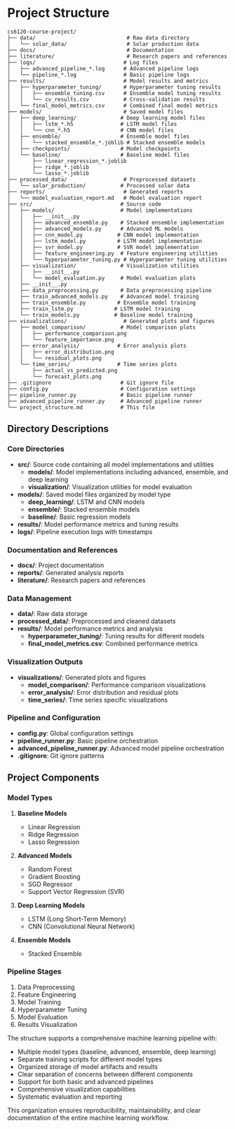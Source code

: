 # Project Structure

```
cs6120-course-project/
├── data/                             # Raw data directory
│   └── solar_data/                   # Solar production data
├── docs/                             # Documentation
├── literature/                       # Research papers and references
├── logs/                            # Log files
│   ├── advanced_pipeline_*.log      # Advanced pipeline logs
│   └── pipeline_*.log               # Basic pipeline logs
├── results/                         # Model results and metrics
│   ├── hyperparameter_tuning/       # Hyperparameter tuning results
│   │   ├── ensemble_tuning.csv      # Ensemble model tuning results
│   │   └── cv_results.csv           # Cross-validation results
│   └── final_model_metrics.csv      # Combined final model metrics
├── models/                          # Saved model files
│   ├── deep_learning/              # Deep learning model files
│   │   ├── lstm_*.h5               # LSTM model files
│   │   └── cnn_*.h5                # CNN model files
│   ├── ensemble/                   # Ensemble model files
│   │   └── stacked_ensemble_*.joblib # Stacked ensemble models
│   ├── checkpoints/                # Model checkpoints
│   └── baseline/                   # Baseline model files
│       ├── linear_regression_*.joblib
│       ├── ridge_*.joblib
│       └── lasso_*.joblib
├── processed_data/                  # Preprocessed datasets
│   └── solar_production/           # Processed solar data
├── reports/                         # Generated reports
│   └── model_evaluation_report.md   # Model evaluation report
├── src/                            # Source code
│   ├── models/                     # Model implementations
│   │   ├── __init__.py
│   │   ├── advanced_ensemble.py    # Stacked ensemble implementation
│   │   ├── advanced_models.py      # Advanced ML models
│   │   ├── cnn_model.py           # CNN model implementation
│   │   ├── lstm_model.py          # LSTM model implementation
│   │   ├── svr_model.py           # SVR model implementation
│   │   ├── feature_engineering.py  # Feature engineering utilities
│   │   └── hyperparameter_tuning.py # Hyperparameter tuning utilities
│   ├── visualization/              # Visualization utilities
│   │   ├── __init__.py
│   │   └── model_evaluation.py     # Model evaluation plots
│   ├── __init__.py
│   ├── data_preprocessing.py       # Data preprocessing pipeline
│   ├── train_advanced_models.py    # Advanced model training
│   ├── train_ensemble.py          # Ensemble model training
│   ├── train_lstm.py             # LSTM model training
│   └── train_models.py           # Baseline model training
├── visualizations/                  # Generated plots and figures
│   ├── model_comparison/           # Model comparison plots
│   │   ├── performance_comparison.png
│   │   └── feature_importance.png
│   ├── error_analysis/            # Error analysis plots
│   │   ├── error_distribution.png
│   │   └── residual_plots.png
│   └── time_series/               # Time series plots
│       ├── actual_vs_predicted.png
│       └── forecast_plots.png
├── .gitignore                      # Git ignore file
├── config.py                       # Configuration settings
├── pipeline_runner.py              # Basic pipeline runner
├── advanced_pipeline_runner.py     # Advanced pipeline runner
└── project_structure.md            # This file
```

## Directory Descriptions

### Core Directories

- **src/**: Source code containing all model implementations and utilities
    - **models/**: Model implementations including advanced, ensemble, and deep learning
    - **visualization/**: Visualization utilities for model evaluation
- **models/**: Saved model files organized by model type
    - **deep_learning/**: LSTM and CNN models
    - **ensemble/**: Stacked ensemble models
    - **baseline/**: Basic regression models
- **results/**: Model performance metrics and tuning results
- **logs/**: Pipeline execution logs with timestamps

### Documentation and References

- **docs/**: Project documentation
- **reports/**: Generated analysis reports
- **literature/**: Research papers and references

### Data Management

- **data/**: Raw data storage
- **processed_data/**: Preprocessed and cleaned datasets
- **results/**: Model performance metrics and analysis
    - **hyperparameter_tuning/**: Tuning results for different models
    - **final_model_metrics.csv**: Combined performance metrics

### Visualization Outputs

- **visualizations/**: Generated plots and figures
    - **model_comparison/**: Performance comparison visualizations
    - **error_analysis/**: Error distribution and residual plots
    - **time_series/**: Time series specific visualizations

### Pipeline and Configuration

- **config.py**: Global configuration settings
- **pipeline_runner.py**: Basic pipeline orchestration
- **advanced_pipeline_runner.py**: Advanced model pipeline orchestration
- **.gitignore**: Git ignore patterns

## Project Components

### Model Types

1. **Baseline Models**
    - Linear Regression
    - Ridge Regression
    - Lasso Regression

2. **Advanced Models**
    - Random Forest
    - Gradient Boosting
    - SGD Regressor
    - Support Vector Regression (SVR)

3. **Deep Learning Models**
    - LSTM (Long Short-Term Memory)
    - CNN (Convolutional Neural Network)

4. **Ensemble Models**
    - Stacked Ensemble

### Pipeline Stages

1. Data Preprocessing
2. Feature Engineering
3. Model Training
4. Hyperparameter Tuning
5. Model Evaluation
6. Results Visualization

The structure supports a comprehensive machine learning pipeline with:

- Multiple model types (baseline, advanced, ensemble, deep learning)
- Separate training scripts for different model types
- Organized storage of model artifacts and results
- Clear separation of concerns between different components
- Support for both basic and advanced pipelines
- Comprehensive visualization capabilities
- Systematic evaluation and reporting

This organization ensures reproducibility, maintainability, and clear documentation of the entire machine learning workflow.